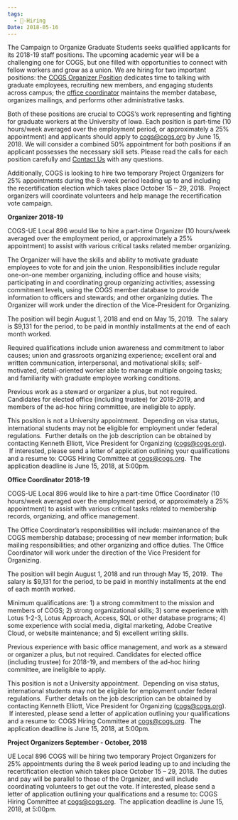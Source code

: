 ```yaml
---
tags:
  - 💼-Hiring
Date: 2018-05-16
---
```



The Campaign to Organize Graduate Students seeks qualified applicants for its 2018-19 staff positions. The upcoming academic year will be a challenging one for COGS, but one filled with opportunities to connect with fellow workers and grow as a union. We are hiring for two important positions: the [COGS Organizer Position](./COGS%20Organizer%20Position.md) dedicates time to talking with graduate employees, recruiting new members, and engaging students across campus; the [office coordinator](http://cogs.org/office-coordinator-2018-19) maintains the member database, organizes mailings, and performs other administrative tasks.

Both of these positions are crucial to COGS’s work representing and fighting for graduate workers at the University of Iowa. Each position is part-time (10 hours/week averaged over the employment period, or approximately a 25% appointment) and applicants should apply to [cogs@cogs.org](mailto:cogs@cogs.org) by June 15, 2018. We will consider a combined 50% appointment for both positions if an applicant possesses the necessary skill sets. Please read the calls for each position carefully and [Contact Us](../../../../What%20is%20COGS/Contact%20Us.md) with any questions.

Additionally, COGS is looking to hire two temporary Project Organizers for 25% appointments during the 8-week period leading up to and including the recertification election which takes place October 15 – 29, 2018.  Project organizers will coordinate volunteers and help manage the recertification vote campaign.

**Organizer 2018-19**

COGS-UE Local 896 would like to hire a part-time Organizer (10 hours/week averaged over the employment period, or approximately a 25% appointment) to assist with various critical tasks related member organizing.

The Organizer will have the skills and ability to motivate graduate employees to vote for and join the union. Responsibilities include regular one-on-one member organizing, including office and house visits; participating in and coordinating group organizing activities; assessing commitment levels, using the COGS member database to provide information to officers and stewards; and other organizing duties. The Organizer will work under the direction of the Vice-President for Organizing.

The position will begin August 1, 2018 and end on May 15, 2019.  The salary is $9,131 for the period, to be paid in monthly installments at the end of each month worked.

Required qualifications include union awareness and commitment to labor causes; union and grassroots organizing experience; excellent oral and written communication, interpersonal, and motivational skills; self-motivated, detail-oriented worker able to manage multiple ongoing tasks; and familiarity with graduate employee working conditions.

Previous work as a steward or organizer a plus, but not required. Candidates for elected office (including trustee) for 2018-2019, and members of the ad-hoc hiring committee, are ineligible to apply.

This position is not a University appointment.  Depending on visa status, international students may not be eligible for employment under federal regulations.  Further details on the job description can be obtained by contacting Kenneth Elliott, Vice President for Organizing ([cogs@cogs.org](mailto:cogs@cogs.org)).  If interested, please send a letter of application outlining your qualifications and a resume to: COGS Hiring Committee at cogs@cogs.org.  The application deadline is June 15, 2018, at 5:00pm.

**Office Coordinator 2018-19**

COGS-UE Local 896 would like to hire a part-time Office Coordinator (10 hours/week averaged over the employment period, or approximately a 25% appointment) to assist with various critical tasks related to membership records, organizing, and office management.

The Office Coordinator’s responsibilities will include: maintenance of the COGS membership database; processing of new member information; bulk mailing responsibilities; and other organizing and office duties. The Office Coordinator will work under the direction of the Vice President for Organizing.

The position will begin August 1, 2018 and run through May 15, 2019.  The salary is $9,131 for the period, to be paid in monthly installments at the end of each month worked.

Minimum qualifications are: 1) a strong commitment to the mission and members of COGS; 2) strong organizational skills; 3) some experience with Lotus 1-2-3, Lotus Approach, Access, SQL or other database programs; 4) some experience with social media, digital marketing, Adobe Creative Cloud, or website maintenance; and 5) excellent writing skills.

Previous experience with basic office management, and work as a steward or organizer a plus, but not required. Candidates for elected office (including trustee) for 2018-19, and members of the ad-hoc hiring committee, are ineligible to apply.

This position is not a University appointment.  Depending on visa status, international students may not be eligible for employment under federal regulations.  Further details on the job description can be obtained by contacting Kenneth Elliott, Vice President for Organizing (cogs@cogs.org).  If interested, please send a letter of application outlining your qualifications and a resume to: COGS Hiring Committee at cogs@cogs.org.  The application deadline is June 15, 2018, at 5:00pm.

**Project Organizers September - October, 2018**

UE Local 896 COGS will be hiring two temporary Project Organizers for 25% appointments during the 8 week period leading up to and including the recertification election which takes place October 15 – 29, 2018. The duties and pay will be parallel to those of the Organizer, and will include coordinating volunteers to get out the vote. If interested, please send a letter of application outlining your qualifications and a resume to: COGS Hiring Committee at cogs@cogs.org.  The application deadline is June 15, 2018, at 5:00pm.